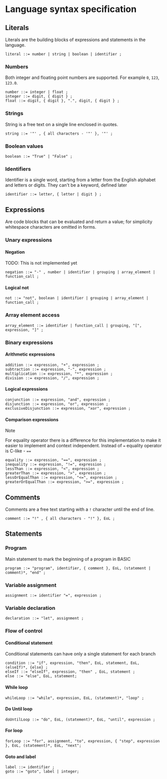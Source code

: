 # Language syntax specification

## Literals

Literals are the building blocks of expressions and statements in the language.

```ebnf
literal ::= number | string | boolean | identifier ;

```

### Numbers

Both integer and floating point numbers are supported. For example `0`, `123`, `123.0`.

```ebnf
number ::= integer | float ;
integer ::= digit, { digit } ;
float ::= digit, { digit }, ".", digit, { digit } ;
```

### Strings

String is a free text on a single line enclosed in quotes. 

```ebnf
string ::= '"' , { all characters - '"' }, '"' ;
```

### Boolean values

```ebnf
boolean ::= "True" | "False" ;
```

### Identifiers

Identifier is a single word, starting from a letter from the English alphabet and letters or digits. They can't be a keyword, defined later

```ebnf
identifier ::= letter, { letter | digit } ;
```

## Expressions

Are code blocks that can be evaluated and return a value; for simplicity whitespace characters are omitted in forms.   

### Unary expressions

#### Negation

TODO: This is not implemented yet

```ebnf
negation ::= "-" , number | identifier | grouping | array_element | function_call ;
```

#### Logical not

```ebnf
not ::= "not", boolean | identifier | grouping | array_element | function_call ;
```

### Array element access

```ebnf
array_element ::= identifier | function_call | grouping, "[", expression, "]" ;
```

### Binary expressions

#### Arithmetic expressions

```ebnf
addition ::= expression, "+", expression ;
subtraction ::= expression, "-", expression ;
multiplication ::= expression, "*", expression ;
division ::= expression, "/", expression ;
```

#### Logical expressions

```ebnf
conjunction ::= expression, "and", expression ;
disjunction ::= expression, "or", expression ;
exclusiveDisjunction ::= expression, "xor", expression ;
```

#### Comparison expressions

> [!NOTE]
> For equality operator there is a difference for this implementation to make it easier to implement and context independent. Instead of `=` equality operator is C-like - `==`

```ebnf
equality ::= expression, "==", expression ;
inequality ::= expression, "!=", expression ;
lessThan ::= expression, "<", expression ;
greaterThan ::= expression, ">", expression ;
lessOrEqualThan ::= expression, "<=", expression ;
greaterOrEqualThan ::= expression, ">=", expression ;
```

## Comments

Comments are a free text starting with a `!` character until the end of line.

```ebnf
comment ::= "!" , { all characters - "!" }, EoL ;
```

## Statements

### Program

Main statement to mark the beginning of a program in BASIC

```ebnf
program ::= "program", identifier, { comment }, EoL, (statement | comment)*, "end" ; 
```

### Variable assignment

```ebnf
assignment ::= identifier "=", expression ;
```

### Variable declaration

```ebnf
declaration ::= "let", assignment ; 
```

### Flow of control

#### Conditional statement

Conditional statements can have only a single statement for each branch

```ebnf
condition ::= "if", expression, "then", EoL, statement, EoL, (elseIf)*, {else} ;
elseIf ::= "elseIf", expression, "then" , EoL, statement ;
else ::= "else", EoL, statement;
```

#### While loop

```ebnf
whileLoop ::= "while", expression, EoL, (statement)*, "loop" ;
```

#### Do Until loop

```ebnf
doUntilLoop ::= "do", EoL, (statement)*, EoL, "until", expression ;
```

#### For loop

```ebnf
forLoop ::= "for", assignment, "to", expression, { "step", expression }, EoL, (statement)*, EoL, "next";
```

#### Goto and label

```ebnf
label ::= identifier ;
goto ::= "goto", label | integer;
```